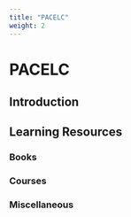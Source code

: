 ```yaml
---
title: "PACELC"
weight: 2
---
```


# PACELC

## Introduction



## Learning Resources



### Books

### Courses

### Miscellaneous